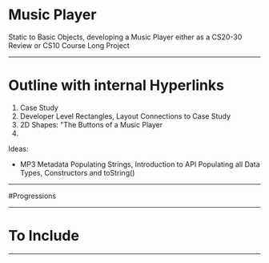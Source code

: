 # Music Player
Static to Basic Objects, developing a Music Player either as a CS20-30 Review or CS10 Course Long Project

---

# Outline with internal Hyperlinks
1. Case Study
2. Developer Level Rectangles, Layout Connections to Case Study
3. 2D Shapes: "The Buttons of a Music Player
4. 

Ideas:
- MP3 Metadata Populating Strings, Introduction to API Populating all Data Types, Constructors and toString()

---

#Progressions

---

# To Include

---
